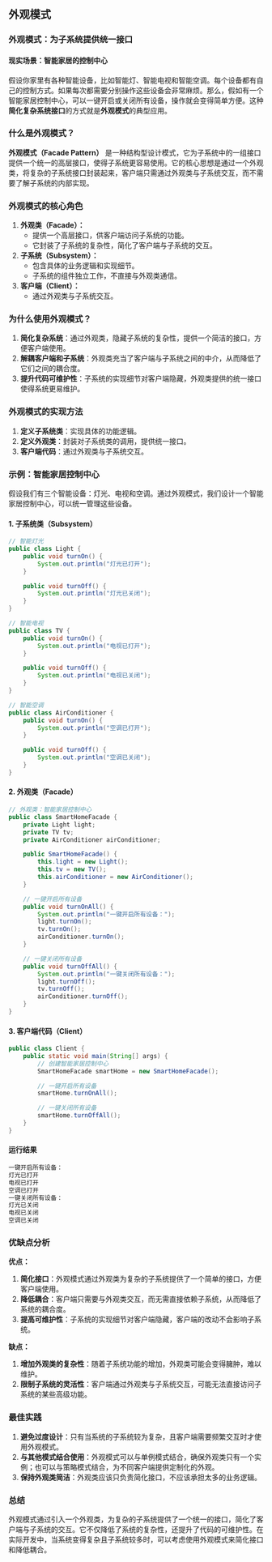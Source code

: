## 外观模式

### 外观模式：为子系统提供统一接口

#### 现实场景：智能家居的控制中心

假设你家里有各种智能设备，比如智能灯、智能电视和智能空调。每个设备都有自己的控制方式。如果每次都需要分别操作这些设备会非常麻烦。那么，假如有一个智能家居控制中心，可以一键开启或关闭所有设备，操作就会变得简单方便。这种**简化复杂系统接口**的方式就是**外观模式**的典型应用。

### 什么是外观模式？

**外观模式（Facade Pattern）** 是一种结构型设计模式，它为子系统中的一组接口提供一个统一的高层接口，使得子系统更容易使用。它的核心思想是通过一个外观类，将复杂的子系统接口封装起来，客户端只需通过外观类与子系统交互，而不需要了解子系统的内部实现。

### 外观模式的核心角色

1. **外观类（Facade）：**
    - 提供一个高层接口，供客户端访问子系统的功能。
    - 它封装了子系统的复杂性，简化了客户端与子系统的交互。
2. **子系统（Subsystem）：**
    - 包含具体的业务逻辑和实现细节。
    - 子系统的组件独立工作，不直接与外观类通信。
3. **客户端（Client）：**
    - 通过外观类与子系统交互。



### 为什么使用外观模式？

1. **简化复杂系统**：通过外观类，隐藏子系统的复杂性，提供一个简洁的接口，方便客户端使用。
2. **解耦客户端和子系统**：外观类充当了客户端与子系统之间的中介，从而降低了它们之间的耦合度。
3. **提升代码可维护性**：子系统的实现细节对客户端隐藏，外观类提供的统一接口使得系统更易维护。



### 外观模式的实现方法

1. **定义子系统类**：实现具体的功能逻辑。
2. **定义外观类**：封装对子系统类的调用，提供统一接口。
3. **客户端代码**：通过外观类与子系统交互。



### 示例：智能家居控制中心

假设我们有三个智能设备：灯光、电视和空调。通过外观模式，我们设计一个智能家居控制中心，可以统一管理这些设备。



#### 1. **子系统类（Subsystem）**

```java
// 智能灯光
public class Light {
    public void turnOn() {
        System.out.println("灯光已打开");
    }

    public void turnOff() {
        System.out.println("灯光已关闭");
    }
}

// 智能电视
public class TV {
    public void turnOn() {
        System.out.println("电视已打开");
    }

    public void turnOff() {
        System.out.println("电视已关闭");
    }
}

// 智能空调
public class AirConditioner {
    public void turnOn() {
        System.out.println("空调已打开");
    }

    public void turnOff() {
        System.out.println("空调已关闭");
    }
}
```

#### 2. **外观类（Facade）**

```java
// 外观类：智能家居控制中心
public class SmartHomeFacade {
    private Light light;
    private TV tv;
    private AirConditioner airConditioner;

    public SmartHomeFacade() {
        this.light = new Light();
        this.tv = new TV();
        this.airConditioner = new AirConditioner();
    }

    // 一键开启所有设备
    public void turnOnAll() {
        System.out.println("一键开启所有设备：");
        light.turnOn();
        tv.turnOn();
        airConditioner.turnOn();
    }

    // 一键关闭所有设备
    public void turnOffAll() {
        System.out.println("一键关闭所有设备：");
        light.turnOff();
        tv.turnOff();
        airConditioner.turnOff();
    }
}
```

#### 3. **客户端代码（Client）**

```java
public class Client {
    public static void main(String[] args) {
        // 创建智能家居控制中心
        SmartHomeFacade smartHome = new SmartHomeFacade();

        // 一键开启所有设备
        smartHome.turnOnAll();

        // 一键关闭所有设备
        smartHome.turnOffAll();
    }
}
```

#### 运行结果

```tex
一键开启所有设备：
灯光已打开
电视已打开
空调已打开
一键关闭所有设备：
灯光已关闭
电视已关闭
空调已关闭
```

### 优缺点分析

**优点：**

1. **简化接口**：外观模式通过外观类为复杂的子系统提供了一个简单的接口，方便客户端使用。
2. **降低耦合**：客户端只需要与外观类交互，而无需直接依赖子系统，从而降低了系统的耦合度。
3. **提高可维护性**：子系统的实现细节对客户端隐藏，客户端的改动不会影响子系统。

**缺点：**

1. **增加外观类的复杂性**：随着子系统功能的增加，外观类可能会变得臃肿，难以维护。
2. **限制子系统的灵活性**：客户端通过外观类与子系统交互，可能无法直接访问子系统的某些高级功能。

### 最佳实践

1. **避免过度设计**：只有当系统的子系统较为复杂，且客户端需要频繁交互时才使用外观模式。
2. **与其他模式结合使用**：外观模式可以与单例模式结合，确保外观类只有一个实例；也可以与策略模式结合，为不同客户端提供定制化的外观。
3. **保持外观类简洁**：外观类应该只负责简化接口，不应该承担太多的业务逻辑。

### 总结

外观模式通过引入一个外观类，为复杂的子系统提供了一个统一的接口，简化了客户端与子系统的交互。它不仅降低了系统的复杂性，还提升了代码的可维护性。在实际开发中，当系统变得复杂且子系统较多时，可以考虑使用外观模式来简化接口和降低耦合。

